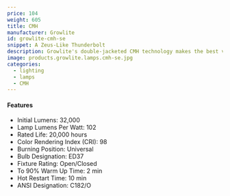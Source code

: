 ```yaml
---
price: 104
weight: 605
title: CMH
manufacturer: Growlite
id: growlite-cmh-se
snippet: A Zeus-Like Thunderbolt
description: Growlite's double-jacketed CMH technology makes the best veg light on the market.
image: products.growlite.lamps.cmh-se.jpg
categories:
  - lighting
  - lamps
  - CMH
---
```


#### Features

* Initial Lumens: 32,000
* Lamp Lumens Per Watt: 102
* Rated Life: 20,000 hours
* Color Rendering Index (CRI): 98
* Burning Position: Universal
* Bulb Designation: ED37
* Fixture Rating: Open/Closed
* To 90% Warm Up Time: 2 min
* Hot Restart Time: 10 min
* ANSI Designation: C182/O
